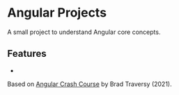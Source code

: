 # Angular Projects

A small project to understand Angular core concepts.

## Features

-

Based on [Angular Crash Course](https://www.youtube.com/watch?v=3dHNOWTI7H8) by Brad Traversy (2021).
